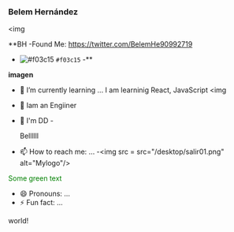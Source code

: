 ### Belem Hernández
<img 


**BH 
-Found Me: https://twitter.com/BelemHe90992719
- ![#f03c15](https://placehold.it/15/f03c15/000000?text=+) `#f03c15` 
     -**



**imagen**
- 🌱 I’m currently learning ...
I am learninig React, JavaScript 
<img


- 👯 Iam an Engiiner
- 🤔 I'm DD
-<p>Bellllll</p>
- 📫 How to reach me: ...
 -<img src = src="/desktop/salir01.png" alt="Mylogo"/>


<font color="green"> Some green text </font>
- 😄 Pronouns: ...
- ⚡ Fun fact: ...

<p>
 <tspan fill="green">world</tspan>!
       <br>

</svg>
</p>
